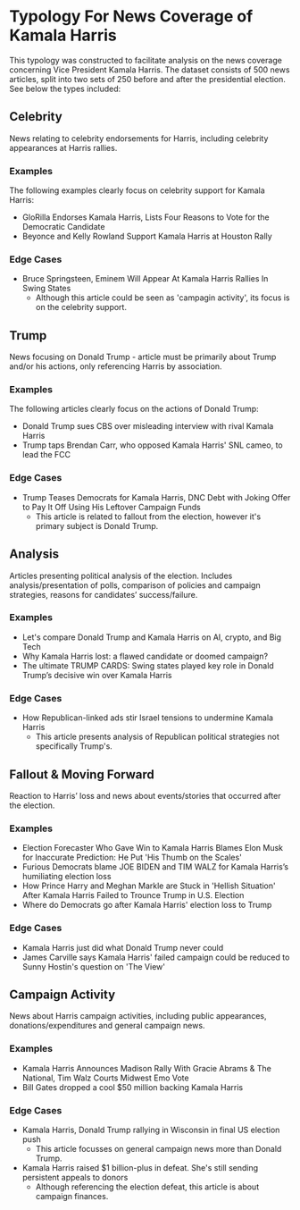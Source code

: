 # Typology For News Coverage of Kamala Harris

This typology was constructed to facilitate analysis on the news coverage concerning Vice President Kamala Harris. The dataset consists of 500 news articles, split into two sets of 250 before and after the presidential election. See below the types included:

## Celebrity
News relating to celebrity endorsements for Harris, including celebrity appearances at Harris rallies.

### Examples
The following examples clearly focus on celebrity support for Kamala Harris:
- GloRilla Endorses Kamala Harris, Lists Four Reasons to Vote for the Democratic Candidate
- Beyonce and Kelly Rowland Support Kamala Harris at Houston Rally

### Edge Cases
- Bruce Springsteen, Eminem Will Appear At Kamala Harris Rallies In Swing States
  - Although this article could be seen as 'campagin activity', its focus is on the celebrity support.

## Trump
News focusing on Donald Trump - article must be primarily about Trump and/or his actions, only referencing Harris by association.

### Examples
The following articles clearly focus on the actions of Donald Trump:
- Donald Trump sues CBS over misleading interview with rival Kamala Harris
- Trump taps Brendan Carr, who opposed Kamala Harris' SNL cameo, to lead the FCC

### Edge Cases
- Trump Teases Democrats for Kamala Harris, DNC Debt with Joking Offer to Pay It Off Using His Leftover Campaign Funds
  - This article is related to fallout from the election, however it's primary subject is Donald Trump.

## Analysis
Articles presenting political analysis of the election. Includes analysis/presentation of polls, comparison of policies and campaign strategies, reasons for candidates’ success/failure.

### Examples
- Let's compare Donald Trump and Kamala Harris on AI, crypto, and Big Tech
- Why Kamala Harris lost: a flawed candidate or doomed campaign?
- The ultimate TRUMP CARDS: Swing states played key role in Donald Trump’s decisive win over Kamala Harris

### Edge Cases
- How Republican-linked ads stir Israel tensions to undermine Kamala Harris
  - This article presents analysis of Republican political strategies not specifically Trump's.

## Fallout & Moving Forward
Reaction to Harris’ loss and news about events/stories that occurred after the election.

### Examples
- Election Forecaster Who Gave Win to Kamala Harris Blames Elon Musk for Inaccurate Prediction: He Put 'His Thumb on the Scales'
- Furious Democrats blame JOE BIDEN and TIM WALZ for Kamala Harris’s humiliating election loss
- How Prince Harry and Meghan Markle are Stuck in 'Hellish Situation' After Kamala Harris Failed to Trounce Trump in U.S. Election
- Where do Democrats go after Kamala Harris' election loss to Trump

### Edge Cases
- Kamala Harris just did what Donald Trump never could
- James Carville says Kamala Harris' failed campaign could be reduced to Sunny Hostin's question on 'The View'

## Campaign Activity
News about Harris campaign activities, including public appearances, donations/expenditures and general campaign news.

### Examples
- Kamala Harris Announces Madison Rally With Gracie Abrams & The National, Tim Walz Courts Midwest Emo Vote
- Bill Gates dropped a cool $50 million backing Kamala Harris

### Edge Cases
- Kamala Harris, Donald Trump rallying in Wisconsin in final US election push
  - This article focusses on general campaign news more than Donald Trump.
- Kamala Harris raised $1 billion-plus in defeat. She's still sending persistent appeals to donors
  - Although referencing the election defeat, this article is about campaign finances.
